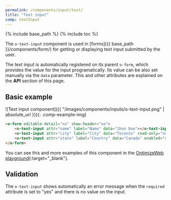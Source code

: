 ```yaml
---
permalink: /components/input/text/
title: "Text input"
comp: textInput
---
```


{% include base_path %}
{% include toc %}

The `o-text-input` component is used in [forms]({{ base_path }}/components/form/) for getting or displaying text input submitted by the user.

The text input is automatically registered on its parent `o-form`, which provides the value for the input programatically. Its value can be also set manually via the `data` parameter. This and other attributes are explained on the **API** section of this page.

## Basic example
![Text input component]({{ "/images/components/inputs/o-text-input.png" | absolute_url }}){: .comp-example-img}

```html
<o-form editable-detail="no" show-header="no">
    <o-text-input attr="name" label="Name" data="Jhon Doe"></o-text-input>
    <o-text-input attr="city" label="City" data="Toronto" read-only="no" required="yes"></o-text-input>
    <o-text-input attr="state" label="Country" data="Canada" enabled="no"></o-text-input>
</o-form>
```
You can see this and more examples of this component in the [OntimizeWeb playground](https://try.imatia.com/ontimizeweb/playground/main/inputs/text){:target="_blank"}.

## Validation
The `o-text-input` shows automatically an error message when the `required` attribute is set to "yes" and there is no value on the input.
